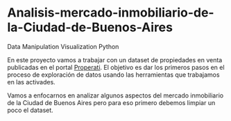 # Analisis-mercado-inmobiliario-de-la-Ciudad-de-Buenos-Aires
Data Manipulation Visualization Python

En este proyecto vamos a trabajar con un dataset de propiedades en venta publicadas en el portal [Properati](www.properati.com.ar). El objetivo es dar los primeros pasos en el proceso de exploración de datos usando las herramientas que trabajamos en las activades.

Vamos a enfocarnos en analizar algunos aspectos del mercado inmobiliario de la Ciudad de Buenos Aires pero para eso primero debemos limpiar un poco el dataset.

